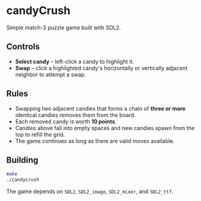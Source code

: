 # candyCrush

Simple match-3 puzzle game built with SDL2.

## Controls

* **Select candy** – left-click a candy to highlight it.
* **Swap** – click a highlighted candy's horizontally or vertically adjacent neighbor to attempt a swap.

## Rules

* Swapping two adjacent candies that forms a chain of **three or more** identical candies removes them from the board.
* Each removed candy is worth **10 points**.
* Candies above fall into empty spaces and new candies spawn from the top to refill the grid.
* The game continues as long as there are valid moves available.

## Building

```sh
make
./candycrush
```

The game depends on `SDL2`, `SDL2_image`, `SDL2_mixer`, and `SDL2_ttf`.
